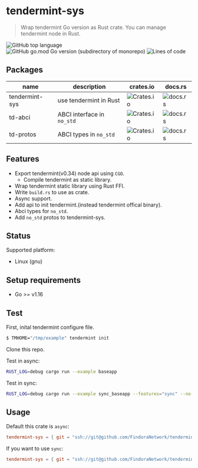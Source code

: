 # tendermint-sys

> Wrap tendermint Go version as Rust crate. You can manage tendermint node in Rust.

![GitHub top language](https://img.shields.io/github/languages/top/FindoraNetwork/tendermint-sys)
![GitHub go.mod Go version (subdirectory of monorepo)](https://img.shields.io/github/go-mod/go-version/FindoraNetwork/tendermint-sys?filename=tendermint-sys%2Ftmgo%2Fgo.mod)
![Lines of code](https://img.shields.io/tokei/lines/github/FindoraNetwork/tendermint-sys)

## Packages

| name | description | crates.io | docs.rs |
| - | - | - | - |
| tendermint-sys | use tendermint in Rust | ![Crates.io](https://img.shields.io/crates/v/tendermint-sys) | ![docs.rs](https://img.shields.io/docsrs/tendermint-sys) |
| td-abci | ABCI interface in `no_std` | ![Crates.io](https://img.shields.io/crates/v/td-abci) | ![docs.rs](https://img.shields.io/docsrs/td-abci) |
| td-protos | ABCI types in `no_std` | ![Crates.io](https://img.shields.io/crates/v/td-protos) | ![docs.rs](https://img.shields.io/docsrs/td-protos) |

## Features

- Export tendermint(v0.34) node api using `CGO`.
  - Compile tendermint as static library.
- Wrap tendermint static library using Rust FFI.
- Write `build.rs` to use as crate.
- Async support.
- Add api to init tendermint.(instead tendermint offical binary).
- Abci types for `no_std`.
- Add `no_std` protos to tendermint-sys.

## Status

Supported platform:

- Linux (gnu)

## Setup requirements

- Go >= v1.16

## Test

First, inital tendermint configure file.

``` bash
$ TMHOME="/tmp/example" tendermint init
```

Clone this repo.

Test in async:
``` bash
RUST_LOG=debug cargo run --example baseapp
```

Test in sync:
``` bash
RUST_LOG=debug cargo run --example sync_baseapp --features="sync" --no-default-features
```

## Usage

Default this crate is `async`:

``` toml
tendermint-sys = { git = "ssh://git@github.com/FindoraNetwork/tendermint-sys.git" }
```

If you want to use `sync`:

``` toml
tendermint-sys = { git = "ssh://git@github.com/FindoraNetwork/tendermint-sys.git", default-features = false, features = ["sync"] }
```


